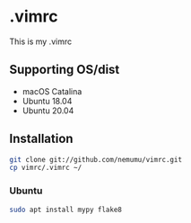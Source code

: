 # .vimrc
This is my .vimrc

## Supporting OS/dist
- macOS Catalina
- Ubuntu 18.04
- Ubuntu 20.04

## Installation
```bash
git clone git://github.com/nemumu/vimrc.git
cp vimrc/.vimrc ~/
```

### Ubuntu
```bash
sudo apt install mypy flake8
```
